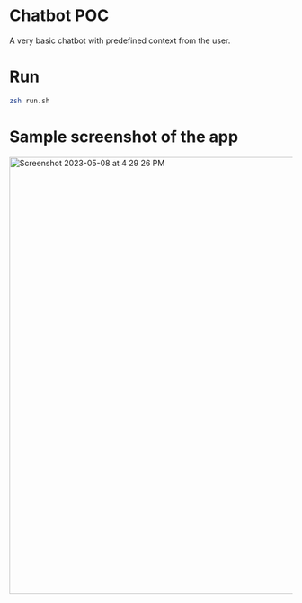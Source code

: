 # Chatbot POC
A very basic chatbot with predefined context from the user.

# Run
```bash
zsh run.sh
```

# Sample screenshot of the app
<img width="778" alt="Screenshot 2023-05-08 at 4 29 26 PM" src="https://user-images.githubusercontent.com/61710414/236927694-d8ae00b0-2cbb-49cd-9938-2c5be6ddcc5f.png">
